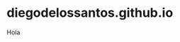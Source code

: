 <html>
  <head>
    <h1>diegodelossantos.github.io</h1>
  </head>
  <body>
    <p>Hola</p>
  </body>
  
</html>
